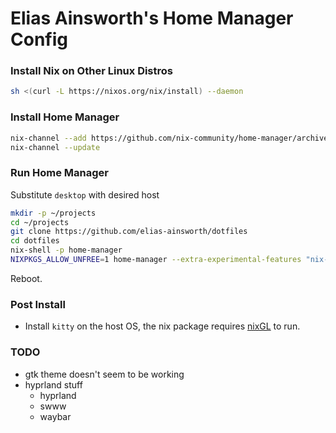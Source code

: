 # Elias Ainsworth's Home Manager Config

### Install Nix on Other Linux Distros

```sh
sh <(curl -L https://nixos.org/nix/install) --daemon
```

### Install Home Manager

```sh
nix-channel --add https://github.com/nix-community/home-manager/archive/master.tar.gz home-manager
nix-channel --update
```

### Run Home Manager

Substitute `desktop` with desired host

```sh
mkdir -p ~/projects
cd ~/projects
git clone https://github.com/elias-ainsworth/dotfiles
cd dotfiles
nix-shell -p home-manager
NIXPKGS_ALLOW_UNFREE=1 home-manager --extra-experimental-features "nix-command flakes" switch --flake ".#desktop"
```

Reboot.

### Post Install

- Install `kitty` on the host OS, the nix package requires
  [nixGL](https://github.com/guibou/nixGL) to run.

### TODO

- gtk theme doesn't seem to be working
- hyprland stuff
  - hyprland
  - swww
  - waybar
